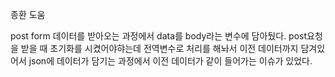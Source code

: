 종환 도움

post form 데이터를 받아오는 과정에서 data를 body라는 변수에 담아뒀다.
post요청을 받을 때 초기화를 시켰어야햐는데 전역변수로 처리를 해놔서 이전 데이터까지 담겨있어서 json에 데이터가 담기는 과정에서 이전 데이터가 같이 들어가는 이슈가 있었다.
